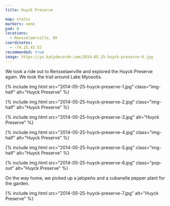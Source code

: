 ```yaml
---
title: Huyck Preserve

map: static
markers: none
pad: 0
locations:
  - Rensselaerville, NY
coordinates:
  - -74.15,42.52
recommended: true
image: https://yo.katydecorah.com/2014-05-25-huyck-preserve-0.jpg
---
```


We took a ride out to Rensselaerville and explored the Huyck Preserve again. We took the trail around Lake Myosotis.

<div class="photos">

{% include img.html src="2014-05-25-huyck-preserve-1.jpg" class="img-half" alt="Huyck Preserve" %}

{% include img.html src="2014-05-25-huyck-preserve-2.jpg" class="img-half" alt="Huyck Preserve" %}

{% include img.html src="2014-05-25-huyck-preserve-3.jpg" alt="Huyck Preserve" %}

{% include img.html src="2014-05-25-huyck-preserve-4.jpg" class="img-half" alt="Huyck Preserve" %}

{% include img.html src="2014-05-25-huyck-preserve-5.jpg" class="img-half" alt="Huyck Preserve" %}

{% include img.html src="2014-05-25-huyck-preserve-6.jpg" class="pop-out" alt="Huyck Preserve" %}

</div>

On the way home, we picked up a jalope&ntilde;o and a cubanelle pepper plant for the garden.

<div class="photos">

{% include img.html src="2014-05-25-huyck-preserve-7.jpg" alt="Huyck Preserve" %}

</div>
